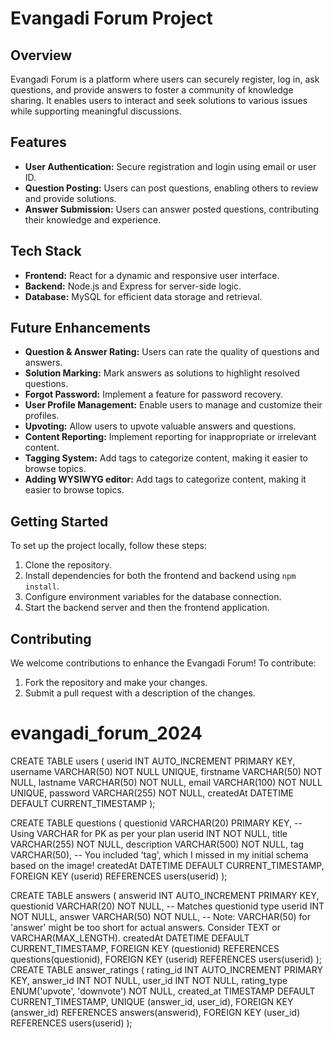 # Evangadi Forum Project

## Overview
Evangadi Forum is a platform where users can securely register, log in, ask questions, and provide answers to foster a community of knowledge sharing. It enables users to interact and seek solutions to various issues while supporting meaningful discussions.

## Features
- **User Authentication:** Secure registration and login using email or user ID.
- **Question Posting:** Users can post questions, enabling others to review and provide solutions.
- **Answer Submission:** Users can answer posted questions, contributing their knowledge and experience.

## Tech Stack
- **Frontend:** React for a dynamic and responsive user interface.
- **Backend:** Node.js and Express for server-side logic.
- **Database:** MySQL for efficient data storage and retrieval.

## Future Enhancements
- **Question & Answer Rating:** Users can rate the quality of questions and answers.
- **Solution Marking:** Mark answers as solutions to highlight resolved questions.
- **Forgot Password:** Implement a feature for password recovery.
- **User Profile Management:** Enable users to manage and customize their profiles.
- **Upvoting:** Allow users to upvote valuable answers and questions.
- **Content Reporting:** Implement reporting for inappropriate or irrelevant content.
- **Tagging System:** Add tags to categorize content, making it easier to browse topics.
- **Adding WYSIWYG editor:** Add tags to categorize content, making it easier to browse topics.

## Getting Started
To set up the project locally, follow these steps:
1. Clone the repository.
2. Install dependencies for both the frontend and backend using `npm install`.
3. Configure environment variables for the database connection.
4. Start the backend server and then the frontend application.

## Contributing
We welcome contributions to enhance the Evangadi Forum! To contribute:
1. Fork the repository and make your changes.
2. Submit a pull request with a description of the changes.
# evangadi_forum_2024


<!-- table creator code -->
CREATE TABLE users (
  userid INT AUTO_INCREMENT PRIMARY KEY,
  username VARCHAR(50) NOT NULL UNIQUE,
  firstname VARCHAR(50) NOT NULL,
  lastname VARCHAR(50) NOT NULL,
  email VARCHAR(100) NOT NULL UNIQUE,
  password VARCHAR(255) NOT NULL,
  createdAt DATETIME DEFAULT CURRENT_TIMESTAMP
);

CREATE TABLE questions (
  questionid VARCHAR(20) PRIMARY KEY, -- Using VARCHAR for PK as per your plan
  userid INT NOT NULL,
  title VARCHAR(255) NOT NULL,
  description VARCHAR(500) NOT NULL,
  tag VARCHAR(50), -- You included 'tag', which I missed in my initial schema based on the image!
  createdAt DATETIME DEFAULT CURRENT_TIMESTAMP,
  FOREIGN KEY (userid) REFERENCES users(userid)
);

CREATE TABLE answers (
  answerid INT AUTO_INCREMENT PRIMARY KEY,
  questionid VARCHAR(20) NOT NULL, -- Matches questionid type
  userid INT NOT NULL,
  answer VARCHAR(50) NOT NULL, -- Note: VARCHAR(50) for 'answer' might be too short for actual answers. Consider TEXT or VARCHAR(MAX_LENGTH).
  createdAt DATETIME DEFAULT CURRENT_TIMESTAMP,
  FOREIGN KEY (questionid) REFERENCES questions(questionid),
  FOREIGN KEY (userid) REFERENCES users(userid)
);
CREATE TABLE answer_ratings (
  rating_id INT AUTO_INCREMENT PRIMARY KEY,
  answer_id INT NOT NULL,
  user_id INT NOT NULL,
  rating_type ENUM('upvote', 'downvote') NOT NULL,
  created_at TIMESTAMP DEFAULT CURRENT_TIMESTAMP,
  UNIQUE (answer_id, user_id),
  FOREIGN KEY (answer_id) REFERENCES answers(answerid),
  FOREIGN KEY (user_id) REFERENCES users(userid)
);